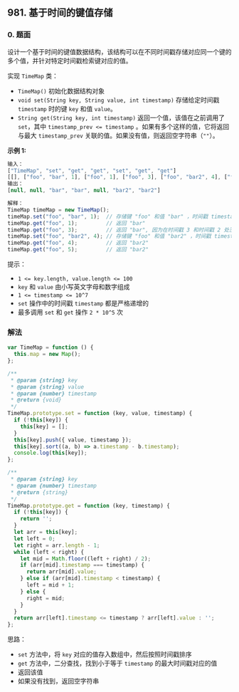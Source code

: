 ## 981. 基于时间的键值存储

### 0. 题面

设计一个基于时间的键值数据结构，该结构可以在不同时间戳存储对应同一个键的多个值，并针对特定时间戳检索键对应的值。

实现 `TimeMap` 类：

- `TimeMap()` 初始化数据结构对象
- `void set(String key, String value, int timestamp)` 存储给定时间戳 `timestamp` 时的键 `key` 和值 `value`。
- `String get(String key, int timestamp)` 返回一个值，该值在之前调用了 `set`，其中 `timestamp_prev <= timestamp` 。如果有多个这样的值，它将返回与最大 `timestamp_prev` 关联的值。如果没有值，则返回空字符串（`""`）。

**示例 1:**

```javascript
输入：
["TimeMap", "set", "get", "get", "set", "get", "get"]
[[], ["foo", "bar", 1], ["foo", 1], ["foo", 3], ["foo", "bar2", 4], ["foo", 4], ["foo", 5]]
输出：
[null, null, "bar", "bar", null, "bar2", "bar2"]

解释：
TimeMap timeMap = new TimeMap();
timeMap.set("foo", "bar", 1);  // 存储键 "foo" 和值 "bar" ，时间戳 timestamp = 1
timeMap.get("foo", 1);         // 返回 "bar"
timeMap.get("foo", 3);         // 返回 "bar", 因为在时间戳 3 和时间戳 2 处没有对应 "foo" 的值，所以唯一的值位于时间戳 1 处（即 "bar"） 。
timeMap.set("foo", "bar2", 4); // 存储键 "foo" 和值 "bar2" ，时间戳 timestamp = 4
timeMap.get("foo", 4);         // 返回 "bar2"
timeMap.get("foo", 5);         // 返回 "bar2"
```

提示：

- `1 <= key.length, value.length <= 100`
- `key` 和 `value` 由小写英文字母和数字组成
- `1 <= timestamp <= 10^7`
- `set` 操作中的时间戳 `timestamp` 都是严格递增的
- 最多调用 `set` 和 `get` 操作 `2 * 10^5` 次

### 解法

```javascript
var TimeMap = function () {
  this.map = new Map();
};

/**
 * @param {string} key
 * @param {string} value
 * @param {number} timestamp
 * @return {void}
 */
TimeMap.prototype.set = function (key, value, timestamp) {
  if (!this[key]) {
    this[key] = [];
  }
  this[key].push({ value, timestamp });
  this[key].sort((a, b) => a.timestamp - b.timestamp);
  console.log(this[key]);
};

/**
 * @param {string} key
 * @param {number} timestamp
 * @return {string}
 */
TimeMap.prototype.get = function (key, timestamp) {
  if (!this[key]) {
    return '';
  }
  let arr = this[key];
  let left = 0;
  let right = arr.length - 1;
  while (left < right) {
    let mid = Math.floor((left + right) / 2);
    if (arr[mid].timestamp === timestamp) {
      return arr[mid].value;
    } else if (arr[mid].timestamp < timestamp) {
      left = mid + 1;
    } else {
      right = mid;
    }
  }
  return arr[left].timestamp <= timestamp ? arr[left].value : '';
};
```

思路：

- `set` 方法中，将 `key` 对应的值存入数组中，然后按照时间戳排序
- `get` 方法中，二分查找，找到小于等于 `timestamp` 的最大时间戳对应的值
- 返回该值
- 如果没有找到，返回空字符串
